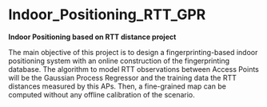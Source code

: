 # Indoor_Positioning_RTT_GPR

**Indoor Positioning based on RTT distance project**
 
The main objective of this project is to design a fingerprinting-based indoor positioning system with an online construction of the fingerprinting database. The algorithm to model RTT observations between Access Points will be the Gaussian Process Regressor and the training data the RTT distances measured by this APs. Then, a fine-grained map can be computed without any offline calibration of the scenario.
